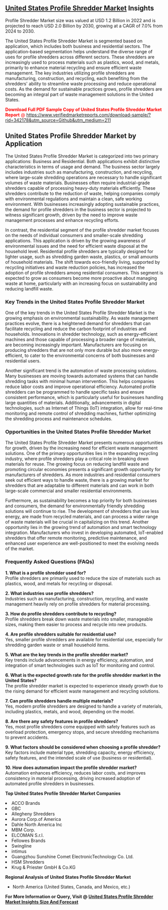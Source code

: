 <h2><a href="https://www.verifiedmarketreports.com/download-sample/?rid=342178&amp;utm_source=Github&amp;utm_medium=211" target="_blank">United States Profile Shredder Market</a> Insights</h2><p>Profile Shredder Market size was valued at USD 1.2 Billion in 2022 and is projected to reach USD 2.0 Billion by 2030, growing at a CAGR of 7.0% from 2024 to 2030.</p><p><p>The United States Profile Shredder Market is segmented based on application, which includes both business and residential sectors. The application-based segmentation helps understand the diverse range of uses for profile shredders across different sectors. These shredders are increasingly used to process materials such as plastics, wood, and metals, primarily to enhance material recycling and ensure efficient waste management. The key industries utilizing profile shredders are manufacturing, construction, and recycling, each benefiting from the shredders' ability to streamline waste processing and reduce operational costs. As the demand for sustainable practices grows, profile shredders are becoming an integral part of waste management solutions in the United States.</p><p><p><span class=""><span style="color: #ff0000;"><strong>Download Full PDF Sample Copy of United States Profile Shredder Market Report</strong> @ </span><a href="https://www.verifiedmarketreports.com/download-sample/?rid=342178&amp;utm_source=Github&amp;utm_medium=211" target="_blank">https://www.verifiedmarketreports.com/download-sample/?rid=342178&amp;utm_source=Github&amp;utm_medium=211</a></span></p></p><h2>United States Profile Shredder Market by Application</h2><p>The United States Profile Shredder Market is categorized into two primary applications: Business and Residential. Both applications exhibit distinctive characteristics in terms of usage and demand. The business sector largely includes industries such as manufacturing, construction, and recycling, where large-scale shredding operations are necessary to handle significant volumes of waste materials. Businesses often require industrial-grade shredders capable of processing heavy-duty materials efficiently. These shredders contribute to the reduction of waste, helping companies comply with environmental regulations and maintain a clean, safe working environment. With businesses increasingly adopting sustainable practices, the demand for profile shredders in the business sector is projected to witness significant growth, driven by the need to improve waste management processes and enhance recycling efforts.</p><p>In contrast, the residential segment of the profile shredder market focuses on the needs of individual consumers and smaller-scale shredding applications. This application is driven by the growing awareness of environmental issues and the need for efficient waste disposal at the household level. Residential profile shredders are typically designed for lighter usage, such as shredding garden waste, plastics, or small amounts of household materials. The shift towards eco-friendly living, supported by recycling initiatives and waste reduction policies, has increased the adoption of profile shredders among residential consumers. This segment is expected to grow as consumers become more proactive about managing waste at home, particularly with an increasing focus on sustainability and reducing landfill waste.</p><h3>Key Trends in the United States Profile Shredder Market</h3><p>One of the key trends in the United States Profile Shredder Market is the growing emphasis on environmental sustainability. As waste management practices evolve, there is a heightened demand for shredders that can facilitate recycling and reduce the carbon footprint of industries and households. Innovations in shredder technology, such as energy-efficient machines and those capable of processing a broader range of materials, are becoming increasingly important. Manufacturers are focusing on producing shredders that are not only more durable but also more energy-efficient, to cater to the environmental concerns of both businesses and residential users.</p><p>Another significant trend is the automation of waste processing solutions. Many businesses are moving towards automated systems that can handle shredding tasks with minimal human intervention. This helps companies reduce labor costs and improve operational efficiency. Automated profile shredders can be programmed to handle specific tasks and ensure consistent performance, which is particularly useful for businesses handling large quantities of materials. Additionally, advancements in digital technologies, such as Internet of Things (IoT) integration, allow for real-time monitoring and remote control of shredding machines, further optimizing the shredding process and maintenance schedules.</p><h3>Opportunities in the United States Profile Shredder Market</h3><p>The United States Profile Shredder Market presents numerous opportunities for growth, driven by the increasing need for efficient waste management solutions. One of the primary opportunities lies in the expanding recycling industry, where profile shredders play a critical role in breaking down materials for reuse. The growing focus on reducing landfill waste and promoting circular economies presents a significant growth opportunity for manufacturers of shredders. As more industries and residential consumers seek out efficient ways to handle waste, there is a growing market for shredders that are adaptable to different materials and can work in both large-scale commercial and smaller residential environments.</p><p>Furthermore, as sustainability becomes a top priority for both businesses and consumers, the demand for environmentally friendly shredding solutions will continue to rise. The development of shredders that use less energy, are made from recycled materials, and can process a wider range of waste materials will be crucial in capitalizing on this trend. Another opportunity lies in the growing trend of automation and smart technology integration. Manufacturers who invest in developing automated, IoT-enabled shredders that offer remote monitoring, predictive maintenance, and enhanced user experience are well-positioned to meet the evolving needs of the market.</p><h3>Frequently Asked Questions (FAQs)</h3><p><b>1. What is a profile shredder used for?</b><br>Profile shredders are primarily used to reduce the size of materials such as plastics, wood, and metals for recycling or disposal.</p><p><b>2. What industries use profile shredders?</b><br>Industries such as manufacturing, construction, recycling, and waste management heavily rely on profile shredders for material processing.</p><p><b>3. How do profile shredders contribute to recycling?</b><br>Profile shredders break down waste materials into smaller, manageable sizes, making them easier to process and recycle into new products.</p><p><b>4. Are profile shredders suitable for residential use?</b><br>Yes, smaller profile shredders are available for residential use, especially for shredding garden waste or small household items.</p><p><b>5. What are the key trends in the profile shredder market?</b><br>Key trends include advancements in energy efficiency, automation, and integration of smart technologies such as IoT for monitoring and control.</p><p><b>6. What is the expected growth rate for the profile shredder market in the United States?</b><br>The profile shredder market is expected to experience steady growth due to the rising demand for efficient waste management and recycling solutions.</p><p><b>7. Can profile shredders handle multiple materials?</b><br>Yes, modern profile shredders are designed to handle a variety of materials, including plastics, metals, and wood, depending on the model.</p><p><b>8. Are there any safety features in profile shredders?</b><br>Yes, most profile shredders come equipped with safety features such as overload protection, emergency stops, and secure shredding mechanisms to prevent accidents.</p><p><b>9. What factors should be considered when choosing a profile shredder?</b><br>Key factors include material type, shredding capacity, energy efficiency, safety features, and the intended scale of use (business or residential).</p><p><b>10. How does automation impact the profile shredder market?</b><br>Automation enhances efficiency, reduces labor costs, and improves consistency in material processing, driving increased adoption of automated profile shredders in businesses.</p></p><p><strong>Top United States Profile Shredder Market Companies</strong></p><div data-test-id=""><p><li>ACCO Brands</li><li> GBC</li><li> Allegheny Shredders</li><li> Aurora Corp.of America</li><li> Dahle North America lnc</li><li> MBM Corp.</li><li> ELCOMAN S.r.I.</li><li> Fellowes Brands</li><li> Swingline</li><li> intimus</li><li> Guangzhou Sunshine Comet ElectronicTechnology Co. Ltd.</li><li> HSM Shredders</li><li> Krug & Priester GmbH & Co.KG</li></p><div><strong>Regional Analysis of&nbsp;United States Profile Shredder Market</strong></div><ul><li dir="ltr"><p dir="ltr">North America&nbsp;(United States, Canada, and Mexico, etc.)</p></li></ul><p><strong>For More Information or Query, Visit @&nbsp;</strong><strong><a href="https://www.verifiedmarketreports.com/product/profile-shredder-market/?utm_source=Github&amp;utm_medium=211" target="_blank">United States Profile Shredder Market Insights Size And Forecast</a></strong></p></div>
